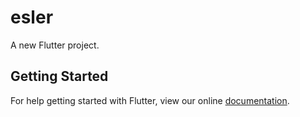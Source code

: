 # esler

A new Flutter project.

## Getting Started

For help getting started with Flutter, view our online
[documentation](https://flutter.io/).
